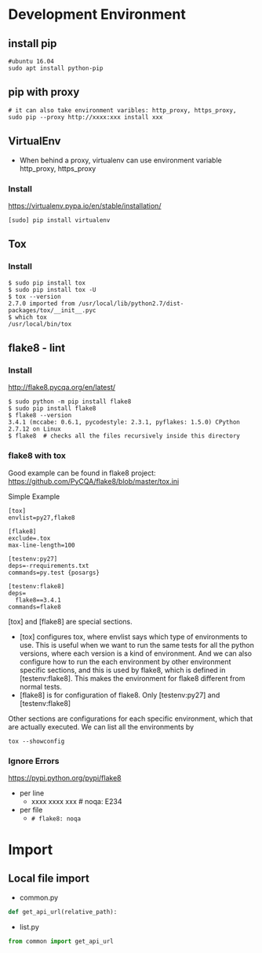 # Development Environment
## install pip
```
#ubuntu 16.04
sudo apt install python-pip
```
## pip with proxy
```
# it can also take environment varibles: http_proxy, https_proxy,
sudo pip --proxy http://xxxx:xxx install xxx
```
## VirtualEnv
* When behind a proxy, virtualenv can use environment variable http_proxy, https_proxy
### Install
https://virtualenv.pypa.io/en/stable/installation/
```
[sudo] pip install virtualenv
```
## Tox
### Install
```
$ sudo pip install tox
$ sudo pip install tox -U
$ tox --version
2.7.0 imported from /usr/local/lib/python2.7/dist-packages/tox/__init__.pyc
$ which tox
/usr/local/bin/tox
```

## flake8 - lint
### Install
http://flake8.pycqa.org/en/latest/
```
$ sudo python -m pip install flake8
$ sudo pip install flake8
$ flake8 --version
3.4.1 (mccabe: 0.6.1, pycodestyle: 2.3.1, pyflakes: 1.5.0) CPython 2.7.12 on Linux
$ flake8  # checks all the files recursively inside this directory
```
### flake8 with tox
Good example can be found in flake8 project: https://github.com/PyCQA/flake8/blob/master/tox.ini

Simple Example
```
[tox]
envlist=py27,flake8

[flake8]
exclude=.tox
max-line-length=100

[testenv:py27]
deps=-rrequirements.txt
commands=py.test {posargs}

[testenv:flake8]
deps=
  flake8==3.4.1
commands=flake8
```
[tox] and [flake8] are special sections. 
* [tox] configures tox, where envlist says which type of environments to use. This is useful when we want to run the same tests for all the python versions, where each version is a kind of environment. And we can also configure how to run the each environment by other environment specific sections, and this is used by flake8, which is defined in [testenv:flake8]. This makes the environment for flake8 different from normal tests.
* [flake8] is for configuration of flake8. Only [testenv:py27] and [testenv:flake8]

Other sections are configurations for each specific environment, which that are actually executed. We can list all the environments by 
 ```
 tox --showconfig
 ```

### Ignore Errors
https://pypi.python.org/pypi/flake8
* per line
   * xxxx xxxx xxx # noqa: E234
* per file
   * ```# flake8: noqa```

# Import
## Local file import
* common.py
```python
def get_api_url(relative_path):
```
* list.py
```python
from common import get_api_url
```
